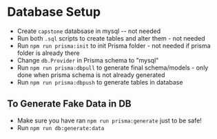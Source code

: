# Database Setup

- Create `capstone` databsase in mysql -- not needed 
- Run both `.sql` scripts to create tables and alter them - not needed
- Run `npm run prisma:init` to init Prisma folder - not needed if prisma folder is already there
- Change `db.Provider` in Prisma schema to "mysql"
- Run `npm run prisma:dbpull` to generate final schema/models - only done when prisma schema is not already generated
- Run `npm run prisma:dbpush` to generate tables in database

## To Generate Fake Data in DB

- Make sure you have ran `npm run prisma:generate` just to be safe!
- Run `npm run db:generate:data`
